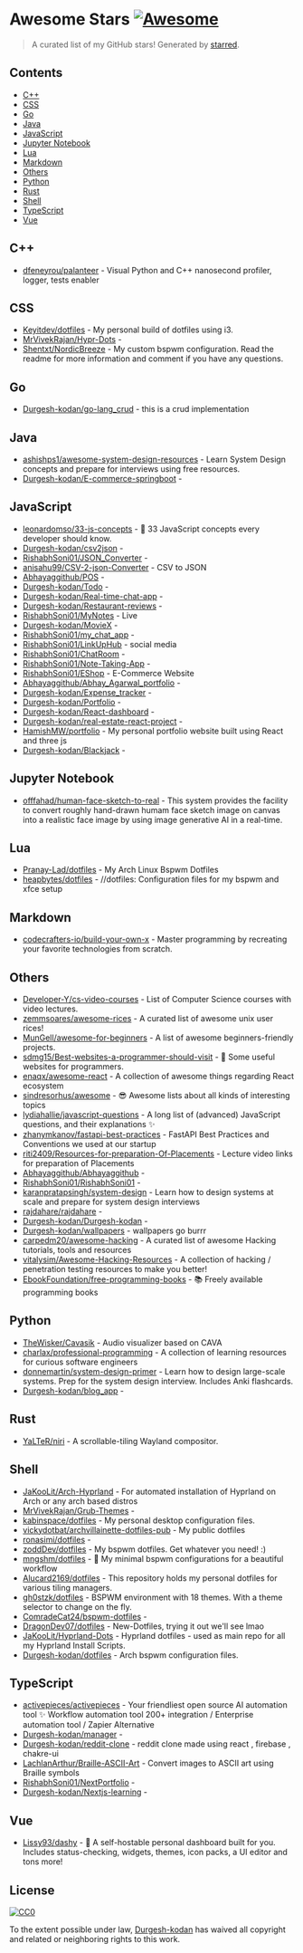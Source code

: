 <!--lint disable awesome-contributing awesome-license awesome-list-item match-punctuation no-repeat-punctuation no-undefined-references awesome-spell-check-->
# Awesome Stars [![Awesome](https://awesome.re/badge.svg)](https://github.com/sindresorhus/awesome)

> A curated list of my GitHub stars! Generated by [starred](https://github.com/maguowei/starred).

## Contents

- [C++](#c++)
- [CSS](#css)
- [Go](#go)
- [Java](#java)
- [JavaScript](#javascript)
- [Jupyter Notebook](#jupyter-notebook)
- [Lua](#lua)
- [Markdown](#markdown)
- [Others](#others)
- [Python](#python)
- [Rust](#rust)
- [Shell](#shell)
- [TypeScript](#typescript)
- [Vue](#vue)

## C++ 

- [dfeneyrou/palanteer](https://github.com/dfeneyrou/palanteer) - Visual Python and C++ nanosecond profiler, logger, tests enabler

## CSS 

- [Keyitdev/dotfiles](https://github.com/Keyitdev/dotfiles) - My personal build of dotfiles using i3.
- [MrVivekRajan/Hypr-Dots](https://github.com/MrVivekRajan/Hypr-Dots) - 
- [Shentxt/NordicBreeze](https://github.com/Shentxt/NordicBreeze) - My custom bspwm configuration. Read the readme for more information and comment if you have any questions.

## Go 

- [Durgesh-kodan/go-lang_crud](https://github.com/Durgesh-kodan/go-lang_crud) - this is a crud implementation

## Java 

- [ashishps1/awesome-system-design-resources](https://github.com/ashishps1/awesome-system-design-resources) - Learn System Design concepts and prepare for interviews using free resources.
- [Durgesh-kodan/E-commerce-springboot](https://github.com/Durgesh-kodan/E-commerce-springboot) - 

## JavaScript 

- [leonardomso/33-js-concepts](https://github.com/leonardomso/33-js-concepts) - 📜 33 JavaScript concepts every developer should know.
- [Durgesh-kodan/csv2json](https://github.com/Durgesh-kodan/csv2json) - 
- [RishabhSoni01/JSON_Converter](https://github.com/RishabhSoni01/JSON_Converter) - 
- [anisahu99/CSV-2-json-Converter](https://github.com/anisahu99/CSV-2-json-Converter) - CSV to JSON
- [Abhayaggithub/POS](https://github.com/Abhayaggithub/POS) - 
- [Durgesh-kodan/Todo](https://github.com/Durgesh-kodan/Todo) - 
- [Durgesh-kodan/Real-time-chat-app](https://github.com/Durgesh-kodan/Real-time-chat-app) - 
- [Durgesh-kodan/Restaurant-reviews](https://github.com/Durgesh-kodan/Restaurant-reviews) - 
- [RishabhSoni01/MyNotes](https://github.com/RishabhSoni01/MyNotes) - Live
- [Durgesh-kodan/MovieX](https://github.com/Durgesh-kodan/MovieX) - 
- [RishabhSoni01/my_chat_app](https://github.com/RishabhSoni01/my_chat_app) - 
- [RishabhSoni01/LinkUpHub](https://github.com/RishabhSoni01/LinkUpHub) - social media
- [RishabhSoni01/ChatRoom](https://github.com/RishabhSoni01/ChatRoom) - 
- [RishabhSoni01/Note-Taking-App](https://github.com/RishabhSoni01/Note-Taking-App) - 
- [RishabhSoni01/EShop](https://github.com/RishabhSoni01/EShop) - E-Commerce Website
- [Abhayaggithub/Abhay_Agarwal_portfolio](https://github.com/Abhayaggithub/Abhay_Agarwal_portfolio) - 
- [Durgesh-kodan/Expense_tracker](https://github.com/Durgesh-kodan/Expense_tracker) - 
- [Durgesh-kodan/Portfolio](https://github.com/Durgesh-kodan/Portfolio) - 
- [Durgesh-kodan/React-dashboard](https://github.com/Durgesh-kodan/React-dashboard) - 
- [Durgesh-kodan/real-estate-react-project](https://github.com/Durgesh-kodan/real-estate-react-project) - 
- [HamishMW/portfolio](https://github.com/HamishMW/portfolio) - My personal portfolio website built using React and three js
- [Durgesh-kodan/Blackjack](https://github.com/Durgesh-kodan/Blackjack) - 

## Jupyter Notebook 

- [offfahad/human-face-sketch-to-real](https://github.com/offfahad/human-face-sketch-to-real) - This system provides the facility to convert roughly hand-drawn humam face sketch image on canvas into a realistic face image by using image generative AI in a real-time.

## Lua 

- [Pranay-Lad/dotfiles](https://github.com/Pranay-Lad/dotfiles) - My Arch Linux Bspwm Dotfiles
- [heapbytes/dotfiles](https://github.com/heapbytes/dotfiles) - //dotfiles:  Configuration files for my bspwm and xfce setup

## Markdown 

- [codecrafters-io/build-your-own-x](https://github.com/codecrafters-io/build-your-own-x) - Master programming by recreating your favorite technologies from scratch.

## Others 

- [Developer-Y/cs-video-courses](https://github.com/Developer-Y/cs-video-courses) - List of Computer Science courses with video lectures.
- [zemmsoares/awesome-rices](https://github.com/zemmsoares/awesome-rices) - A curated list of awesome unix user rices!
- [MunGell/awesome-for-beginners](https://github.com/MunGell/awesome-for-beginners) - A list of awesome beginners-friendly projects.
- [sdmg15/Best-websites-a-programmer-should-visit](https://github.com/sdmg15/Best-websites-a-programmer-should-visit) - :link: Some useful websites for programmers.
- [enaqx/awesome-react](https://github.com/enaqx/awesome-react) - A collection of awesome things regarding React ecosystem
- [sindresorhus/awesome](https://github.com/sindresorhus/awesome) - 😎 Awesome lists about all kinds of interesting topics
- [lydiahallie/javascript-questions](https://github.com/lydiahallie/javascript-questions) - A long list of (advanced) JavaScript questions, and their explanations :sparkles:
- [zhanymkanov/fastapi-best-practices](https://github.com/zhanymkanov/fastapi-best-practices) - FastAPI Best Practices and Conventions we used at our startup
- [riti2409/Resources-for-preparation-Of-Placements](https://github.com/riti2409/Resources-for-preparation-Of-Placements) - Lecture video links for preparation of Placements
- [Abhayaggithub/Abhayaggithub](https://github.com/Abhayaggithub/Abhayaggithub) - 
- [RishabhSoni01/RishabhSoni01](https://github.com/RishabhSoni01/RishabhSoni01) - 
- [karanpratapsingh/system-design](https://github.com/karanpratapsingh/system-design) - Learn how to design systems at scale and prepare for system design interviews
- [rajdahare/rajdahare](https://github.com/rajdahare/rajdahare) - 
- [Durgesh-kodan/Durgesh-kodan](https://github.com/Durgesh-kodan/Durgesh-kodan) - 
- [Durgesh-kodan/wallpapers](https://github.com/Durgesh-kodan/wallpapers) - wallpapers go burrr
- [carpedm20/awesome-hacking](https://github.com/carpedm20/awesome-hacking) - A curated list of awesome Hacking tutorials, tools and resources
- [vitalysim/Awesome-Hacking-Resources](https://github.com/vitalysim/Awesome-Hacking-Resources) - A collection of hacking / penetration testing resources to make you better!
- [EbookFoundation/free-programming-books](https://github.com/EbookFoundation/free-programming-books) - :books: Freely available programming books

## Python 

- [TheWisker/Cavasik](https://github.com/TheWisker/Cavasik) - Audio visualizer based on CAVA
- [charlax/professional-programming](https://github.com/charlax/professional-programming) - A collection of learning resources for curious software engineers
- [donnemartin/system-design-primer](https://github.com/donnemartin/system-design-primer) - Learn how to design large-scale systems. Prep for the system design interview.  Includes Anki flashcards.
- [Durgesh-kodan/blog_app](https://github.com/Durgesh-kodan/blog_app) - 

## Rust 

- [YaLTeR/niri](https://github.com/YaLTeR/niri) - A scrollable-tiling Wayland compositor.

## Shell 

- [JaKooLit/Arch-Hyprland](https://github.com/JaKooLit/Arch-Hyprland) - For automated installation of Hyprland on Arch or any arch based distros
- [MrVivekRajan/Grub-Themes](https://github.com/MrVivekRajan/Grub-Themes) - 
- [kabinspace/dotfiles](https://github.com/kabinspace/dotfiles) - My personal desktop configuration files.
- [vickydotbat/archvillainette-dotfiles-pub](https://github.com/vickydotbat/archvillainette-dotfiles-pub) - My public dotfiles
- [ronasimi/dotfiles](https://github.com/ronasimi/dotfiles) - 
- [zoddDev/dotfiles](https://github.com/zoddDev/dotfiles) - My bspwm dotfiles. Get whatever you need! :)
- [mngshm/dotfiles](https://github.com/mngshm/dotfiles) - :rice:  My minimal bspwm configurations for a beautiful workflow
- [Alucard2169/dotfiles](https://github.com/Alucard2169/dotfiles) - This repository holds my personal dotfiles for various tiling managers.
- [gh0stzk/dotfiles](https://github.com/gh0stzk/dotfiles) - BSPWM environment with 18 themes. With a theme selector to change on the fly.
- [ComradeCat24/bspwm-dotfiles](https://github.com/ComradeCat24/bspwm-dotfiles) - 
- [DragonDev07/dotfiles](https://github.com/DragonDev07/dotfiles) - New-Dotfiles, trying it out we'll see lmao
- [JaKooLit/Hyprland-Dots](https://github.com/JaKooLit/Hyprland-Dots) - Hyprland dotfiles - used as main repo for all my Hyprland Install Scripts.
- [Durgesh-kodan/dotfiles](https://github.com/Durgesh-kodan/dotfiles) - Arch bspwm configuration files.

## TypeScript 

- [activepieces/activepieces](https://github.com/activepieces/activepieces) - Your friendliest open source AI automation tool ✨ Workflow automation tool 200+ integration / Enterprise automation tool / Zapier Alternative
- [Durgesh-kodan/manager](https://github.com/Durgesh-kodan/manager) - 
- [Durgesh-kodan/reddit-clone](https://github.com/Durgesh-kodan/reddit-clone) - reddit clone made using react , firebase , chakre-ui
- [LachlanArthur/Braille-ASCII-Art](https://github.com/LachlanArthur/Braille-ASCII-Art) - Convert images to ASCII art using Braille symbols
- [RishabhSoni01/NextPortfolio](https://github.com/RishabhSoni01/NextPortfolio) - 
- [Durgesh-kodan/Nextjs-learning](https://github.com/Durgesh-kodan/Nextjs-learning) - 

## Vue 

- [Lissy93/dashy](https://github.com/Lissy93/dashy) - 🚀 A self-hostable personal dashboard built for you. Includes status-checking, widgets, themes, icon packs, a UI editor and tons more!


## License

[![CC0](http://mirrors.creativecommons.org/presskit/buttons/88x31/svg/cc-zero.svg)](https://creativecommons.org/publicdomain/zero/1.0/)

To the extent possible under law, [Durgesh-kodan](https://github.com/Durgesh-kodan) has waived all copyright and related or neighboring rights to this work.

